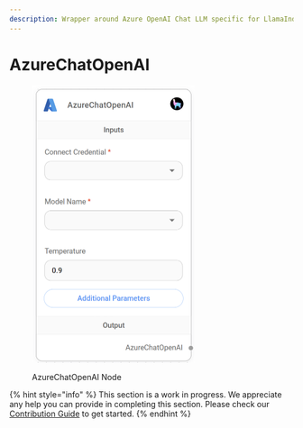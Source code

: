 ```yaml
---
description: Wrapper around Azure OpenAI Chat LLM specific for LlamaIndex.
---
```


# AzureChatOpenAI

<figure><img src="../../../.gitbook/assets/image (1).png" alt="" width="288"><figcaption><p>AzureChatOpenAI Node</p></figcaption></figure>

{% hint style="info" %}
This section is a work in progress. We appreciate any help you can provide in completing this section. Please check our [Contribution Guide](https://toi500.gitbook.io/flowise-docs/\~/changes/8jXR0fgKTRRTOfbueBkZ/contributing) to get started.
{% endhint %}
